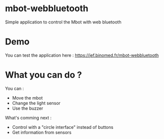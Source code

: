 # mbot-webbluetooth
Simple application to control the Mbot with web bluetooth

# Demo

You can test the application here : https://jef.binomed.fr/mbot-webbluetooth

# What you can do ?

You can : 
* Move the mbot
* Change the light sensor
* Use the buzzer

What's comming next : 
* Control with a "circle interface" instead of buttons
* Get information from sensors
